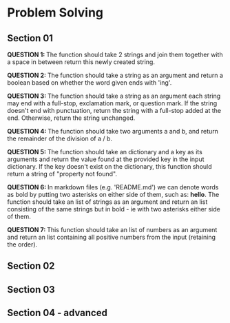 # Problem Solving

## Section 01

<div align="left">

<b> QUESTION 1: </b>
The function should take 2 strings and join them together with a space in between return this newly created string.

<b> QUESTION 2: </b>
The function should take a string as an argument and return a boolean based on whether the word given ends with 'ing'.

<b> QUESTION 3: </b>
The function should take a string as an argument each string may end with a full-stop, exclamation mark, or question mark. 
If the string doesn't end with punctuation, return the string with a full-stop added at the end. Otherwise, return the string unchanged.

<b> QUESTION 4: </b>
The function should take two arguments a and b, and return the remainder of the division of a / b.

<b> QUESTION 5: </b>
The function should take an dictionary and a key as its arguments and return the value found at the provided key in the input dictionary. 
If the key doesn't exist on the dictionary, this function should return a string of "property not found".

<b> QUESTION 6: </b>
In markdown files (e.g. 'README.md') we can denote words as bold by putting two asterisks on either side of them, such as: **hello**. 
The function should take an list of strings as an argument and return an list consisting of the same strings but in bold - ie with two asterisks either side of them.

<b> QUESTION 7: </b>
This function should take an list of numbers as an argument and return an list containing all positive numbers from the input (retaining the order).

</div>

## Section 02

<div align="left">



</div>

## Section 03

<div align="left">



</div>

## Section 04 - advanced

<div align="left">



</div>